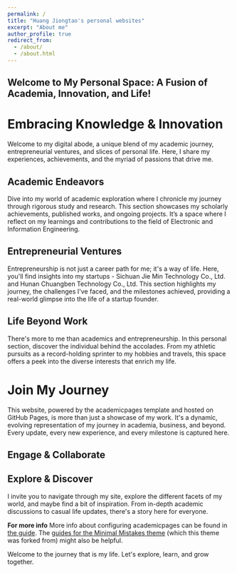 ```yaml
---
permalink: /
title: "Huang Jiongtao's personal websites"
excerpt: "About me"
author_profile: true
redirect_from: 
  - /about/
  - /about.html
---
```


Welcome to My Personal Space: A Fusion of Academia, Innovation, and Life!
------

Embracing Knowledge & Innovation
======
Welcome to my digital abode, a unique blend of my academic journey, entrepreneurial ventures, and slices of personal life. Here, I share my experiences, achievements, and the myriad of passions that drive me.

Academic Endeavors
------
Dive into my world of academic exploration where I chronicle my journey through rigorous study and research. This section showcases my scholarly achievements, published works, and ongoing projects. It’s a space where I reflect on my learnings and contributions to the field of Electronic and Information Engineering.

Entrepreneurial Ventures
------
Entrepreneurship is not just a career path for me; it's a way of life. Here, you'll find insights into my startups - Sichuan Jie Min Technology Co., Ltd. and Hunan Chuangben Technology Co., Ltd. This section highlights my journey, the challenges I've faced, and the milestones achieved, providing a real-world glimpse into the life of a startup founder.

Life Beyond Work
------
There's more to me than academics and entrepreneurship. In this personal section, discover the individual behind the accolades. From my athletic pursuits as a record-holding sprinter to my hobbies and travels, this space offers a peek into the diverse interests that enrich my life.

Join My Journey
======
This website, powered by the academicpages template and hosted on GitHub Pages, is more than just a showcase of my work. It's a dynamic, evolving representation of my journey in academia, business, and beyond. Every update, every new experience, and every milestone is captured here.

Engage & Collaborate
------

Explore & Discover
------
I invite you to navigate through my site, explore the different facets of my world, and maybe find a bit of inspiration. From in-depth academic discussions to casual life updates, there's a story here for everyone.

**For more info**
More info about configuring academicpages can be found in [the guide](https://academicpages.github.io/markdown/). The [guides for the Minimal Mistakes theme](https://mmistakes.github.io/minimal-mistakes/docs/configuration/) (which this theme was forked from) might also be helpful.

Welcome to the journey that is my life. Let's explore, learn, and grow together.
